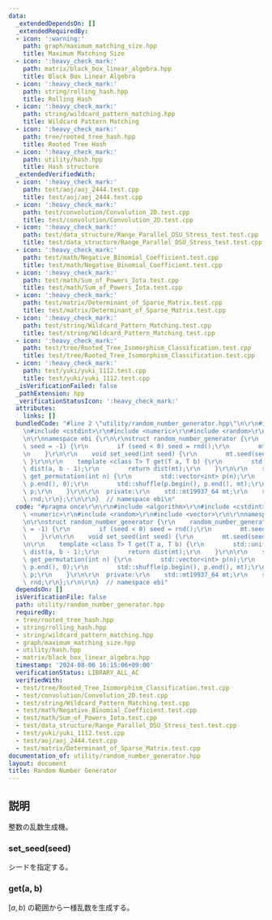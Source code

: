 ```yaml
---
data:
  _extendedDependsOn: []
  _extendedRequiredBy:
  - icon: ':warning:'
    path: graph/maximum_matching_size.hpp
    title: Maximum Matching Size
  - icon: ':heavy_check_mark:'
    path: matrix/black_box_linear_algebra.hpp
    title: Black Box Linear Algebra
  - icon: ':heavy_check_mark:'
    path: string/rolling_hash.hpp
    title: Rolling Hash
  - icon: ':heavy_check_mark:'
    path: string/wildcard_pattern_matching.hpp
    title: Wildcard Pattern Matching
  - icon: ':heavy_check_mark:'
    path: tree/rooted_tree_hash.hpp
    title: Rooted Tree Hash
  - icon: ':heavy_check_mark:'
    path: utility/hash.hpp
    title: Hash structure
  _extendedVerifiedWith:
  - icon: ':heavy_check_mark:'
    path: test/aoj/aoj_2444.test.cpp
    title: test/aoj/aoj_2444.test.cpp
  - icon: ':heavy_check_mark:'
    path: test/convolution/Convolution_2D.test.cpp
    title: test/convolution/Convolution_2D.test.cpp
  - icon: ':heavy_check_mark:'
    path: test/data_structure/Range_Parallel_DSU_Stress_test.test.cpp
    title: test/data_structure/Range_Parallel_DSU_Stress_test.test.cpp
  - icon: ':heavy_check_mark:'
    path: test/math/Negative_Binomial_Coefficient.test.cpp
    title: test/math/Negative_Binomial_Coefficient.test.cpp
  - icon: ':heavy_check_mark:'
    path: test/math/Sum_of_Powers_Iota.test.cpp
    title: test/math/Sum_of_Powers_Iota.test.cpp
  - icon: ':heavy_check_mark:'
    path: test/matrix/Determinant_of_Sparse_Matrix.test.cpp
    title: test/matrix/Determinant_of_Sparse_Matrix.test.cpp
  - icon: ':heavy_check_mark:'
    path: test/string/Wildcard_Pattern_Matching.test.cpp
    title: test/string/Wildcard_Pattern_Matching.test.cpp
  - icon: ':heavy_check_mark:'
    path: test/tree/Rooted_Tree_Isomorphism_Classification.test.cpp
    title: test/tree/Rooted_Tree_Isomorphism_Classification.test.cpp
  - icon: ':heavy_check_mark:'
    path: test/yuki/yuki_1112.test.cpp
    title: test/yuki/yuki_1112.test.cpp
  _isVerificationFailed: false
  _pathExtension: hpp
  _verificationStatusIcon: ':heavy_check_mark:'
  attributes:
    links: []
  bundledCode: "#line 2 \"utility/random_number_generator.hpp\"\n\r\n#include <algorithm>\r\
    \n#include <cstdint>\r\n#include <numeric>\r\n#include <random>\r\n#include <vector>\r\
    \n\r\nnamespace ebi {\r\n\r\nstruct random_number_generator {\r\n    random_number_generator(int\
    \ seed = -1) {\r\n        if (seed < 0) seed = rnd();\r\n        mt.seed(seed);\r\
    \n    }\r\n\r\n    void set_seed(int seed) {\r\n        mt.seed(seed);\r\n   \
    \ }\r\n\r\n    template <class T> T get(T a, T b) {\r\n        std::uniform_int_distribution<T>\
    \ dist(a, b - 1);\r\n        return dist(mt);\r\n    }\r\n\r\n    std::vector<int>\
    \ get_permutation(int n) {\r\n        std::vector<int> p(n);\r\n        std::iota(p.begin(),\
    \ p.end(), 0);\r\n        std::shuffle(p.begin(), p.end(), mt);\r\n        return\
    \ p;\r\n    }\r\n\r\n  private:\r\n    std::mt19937_64 mt;\r\n    std::random_device\
    \ rnd;\r\n};\r\n\r\n}  // namespace ebi\n"
  code: "#pragma once\r\n\r\n#include <algorithm>\r\n#include <cstdint>\r\n#include\
    \ <numeric>\r\n#include <random>\r\n#include <vector>\r\n\r\nnamespace ebi {\r\
    \n\r\nstruct random_number_generator {\r\n    random_number_generator(int seed\
    \ = -1) {\r\n        if (seed < 0) seed = rnd();\r\n        mt.seed(seed);\r\n\
    \    }\r\n\r\n    void set_seed(int seed) {\r\n        mt.seed(seed);\r\n    }\r\
    \n\r\n    template <class T> T get(T a, T b) {\r\n        std::uniform_int_distribution<T>\
    \ dist(a, b - 1);\r\n        return dist(mt);\r\n    }\r\n\r\n    std::vector<int>\
    \ get_permutation(int n) {\r\n        std::vector<int> p(n);\r\n        std::iota(p.begin(),\
    \ p.end(), 0);\r\n        std::shuffle(p.begin(), p.end(), mt);\r\n        return\
    \ p;\r\n    }\r\n\r\n  private:\r\n    std::mt19937_64 mt;\r\n    std::random_device\
    \ rnd;\r\n};\r\n\r\n}  // namespace ebi"
  dependsOn: []
  isVerificationFile: false
  path: utility/random_number_generator.hpp
  requiredBy:
  - tree/rooted_tree_hash.hpp
  - string/rolling_hash.hpp
  - string/wildcard_pattern_matching.hpp
  - graph/maximum_matching_size.hpp
  - utility/hash.hpp
  - matrix/black_box_linear_algebra.hpp
  timestamp: '2024-08-06 16:15:06+09:00'
  verificationStatus: LIBRARY_ALL_AC
  verifiedWith:
  - test/tree/Rooted_Tree_Isomorphism_Classification.test.cpp
  - test/convolution/Convolution_2D.test.cpp
  - test/string/Wildcard_Pattern_Matching.test.cpp
  - test/math/Negative_Binomial_Coefficient.test.cpp
  - test/math/Sum_of_Powers_Iota.test.cpp
  - test/data_structure/Range_Parallel_DSU_Stress_test.test.cpp
  - test/yuki/yuki_1112.test.cpp
  - test/aoj/aoj_2444.test.cpp
  - test/matrix/Determinant_of_Sparse_Matrix.test.cpp
documentation_of: utility/random_number_generator.hpp
layout: document
title: Random Number Generator
---
```


## 説明

整数の乱数生成機。

### set_seed(seed)

シードを指定する。

### get(a, b)

$[a, b)$ の範囲から一様乱数を生成する。